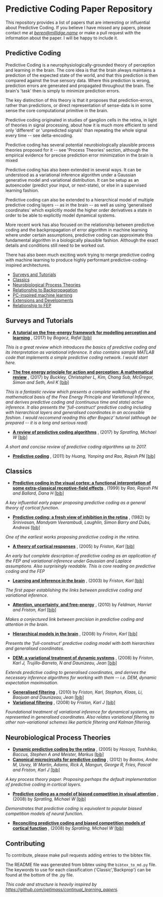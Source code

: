 # Predictive Coding Paper Repository 
This repository provides a list of papers that are interesting or influential about Predictive Coding. If you believe I have missed any papers, please contact me at *beren@millidge.name* or make a pull request with the information about the paper. I will be happy to include it. 

## Predictive Coding 
Predictive Coding is a neurophysiologically-grounded theory of perception and learning in the brain. The core idea is that the brain always maintains a prediction of the expected state of the world, and that this prediction is then compared against the true sensory data. Where this prediction is wrong, prediction errors are generated and propagated throughout the brain. The brain's 'task' then is simply to minimize prediction errors. 
 
The key distinction of this theory is that it proposes that prediction-errors, rather than predictions, or direct representation of sense-data is in some sense the core computational primitive in the brain. 
 
Predictive coding originated in studies of ganglion cells in the retina, in light of theories in signal processing, about how it is much more efficient to send only 'different' or 'unpredicted signals' than repeating the whole signal every time -- see delta-encoding. 
 
Predictive coding has several potential neurobiologically plausible process theories proposed for it -- see 'Process Theories' section, although the empirical evidence for precise prediction error minimization in the brain is mixed 
 
Predictive coding has also been extended in several ways. It can be understood as a variational inference algorithm under a Gaussian generative model and variational distribution. It can be setup as an autoencoder (predict your input, or next-state), or else in a supervised learning fashion. 
 
Predictive coding can also be extended to a hierarchical model of multiple predictive coding layers -- as in the brain -- as well as using 'generalised coordinates' which explicitly model the higher order derivatives a state in order to be able to explicitly model dynamical systems. 
 
More recent work has also focused on the relationship between predictive coding and the backpropagation of error algorithm in machine learning where under certain assumptions, predictive coding can approximate this fundamental algorithm in a biologically plausible fashion. Although the exact details and conditions still need to be worked out. 
 
There has also been much exciting work trying to merge predictive coding with machine learning to produce highly performant predictive-coding-inspired architectures. 
 
- [Surveys and Tutorials](https://github.com/BerenMillidge/Predictive_Coding_Papers/blob/master/README.md#surveys-and-tutorials)
- [Classics](https://github.com/BerenMillidge/Predictive_Coding_Papers/blob/master/README.md#classics)
- [Neurobiological Process Theories ](https://github.com/BerenMillidge/Predictive_Coding_Papers/blob/master/README.md#neurobiological-process-theories-)
- [Relationship to Backpropagation](https://github.com/BerenMillidge/Predictive_Coding_Papers/blob/master/README.md#relationship-to-backpropagation)
- [PC-inspired machine learning](https://github.com/BerenMillidge/Predictive_Coding_Papers/blob/master/README.md#pc-inspired-machine-learning)
- [Extensions and Developments](https://github.com/BerenMillidge/Predictive_Coding_Papers/blob/master/README.md#extensions-and-developments)
- [Relationship to FEP](https://github.com/BerenMillidge/Predictive_Coding_Papers/blob/master/README.md#relationship-to-fep)

## Surveys and Tutorials
- [**A tutorial on the free-energy framework for modelling perception and learning**](https://www.sciencedirect.com/science/article/pii/S0022249615000759) , (2017) by *Bogacz, Rafal* [[bib]](bibtex.bib#L2-L12) 
 
 *This is a great review which introduces the basics of predictive coding and its interpretation as variational inference. It also contains sample MATLAB code that implements a simple predictive coding network. I would start here.* 
- [**The free energy principle for action and perception: A mathematical review**](https://www.sciencedirect.com/science/article/pii/S0022249617300962) , (2017) by *Buckley, Christopher L, Kim, Chang Sub, McGregor, Simon and Seth, Anil K* [[bib]](bibtex.bib#L16-L26) 
 
 *This is a fantastic review which presents a complete walkthrough of the mathematical basis of the Free Energy Principle and Variational Inference, and derives predictive coding and (continuous time and state) active inference. It also presents the 'full-construct' predictive coding including with hierarchical layers and generalised coordinates in an accessible fashion. I would reccomend reading this after Bogacz' tutorial (although be prepared -- it is a long and serious read)* 
- [**A review of predictive coding algorithms**](https://www.sciencedirect.com/science/article/pii/S027826261530035X?casa_token=zzTchZsrFesAAAAA:5bJNguAnRfn4BOjlCtmGvjiQT0Mkk3CE1By9JsrGrDIT0qY-CUKLUwVROkHB9S_kUx6mtH-nc74) , (2017) by *Spratling, Michael W* [[bib]](bibtex.bib#L29-L39) 
 
 *A short and concise review of predictive coding algorithms up to 2017.* 
- [**Predictive coding**](https://onlinelibrary.wiley.com/doi/pdf/10.1002/wcs.142?casa_token=TJvdr2nDbr8AAAAA:0T3LOAIXt6I7YYpJIqOs204qnwU0FFQiVC976sVifVv0XB4wFlrLZ7WvALY9x_qdoIGciEZWd12hfNQ) , (2011) by *Huang, Yanping and Rao, Rajesh PN* [[bib]](bibtex.bib#L42-L53) 

## Classics
- [**Predictive coding in the visual cortex: a functional interpretation of some extra-classical receptive-field effects**](https://www.nature.com/articles/nn0199_79) , (1999) by *Rao, Rajesh PN and Ballard, Dana H* [[bib]](bibtex.bib#L56-L67) 
 
 *A key influential early paper proposing predictive coding as a general theory of cortical function.* 
- [**Predictive coding: a fresh view of inhibition in the retina**](https://royalsocietypublishing.org/doi/abs/10.1098/rspb.1982.0085?casa_token=gdNrGbAlmC8AAAAA%3Ac1xArFgNym4QLB0vI-dDd0ywIS0ozVZjzjnhogf4CVpFZi2zIW8cMU3OIZwvV8cFCoVqAaDOFo_IFDY) , (1982) by *Srinivasan, Mandyam Veerambudi, Laughlin, Simon Barry and Dubs, Andreas* [[bib]](bibtex.bib#L70-L81) 
 
 *One of the earliest works proposing predictive coding in the retina.* 
- [**A theory of cortical responses**](https://royalsocietypublishing.org/doi/abs/10.1098/rstb.2005.1622?casa_token=9zU-Epc4Iw4AAAAA%3AmYQq9buUvH2tb1xtL8VXFp0oHtJVGZ_4MSymueoSBUreJAhsqEOB3D-fXJnSqMnbTYP3VBo0BxwHWYE) , (2005) by *Friston, Karl* [[bib]](bibtex.bib#L145-L156) 
 
 *An early but complete description of predictive coding as an application of the FEP and variational inference under Gaussian and Laplace assumptions. Also surprisingly readable. This is core reading on predictive coding and the FEP* 
- [**Learning and inference in the brain**](https://www.sciencedirect.com/science/article/pii/S0893608003002454?casa_token=Z-HR_To6rxwAAAAA:88ducipot59VHoRHJu1Ej6Kz5oLn-RMooUV9rR1fnkH50D5aNvLNENIF2XBa_3tZ0izMX5U2ED8) , (2003) by *Friston, Karl* [[bib]](bibtex.bib#L158-L169) 
 
 *The first paper establishing the links between predictive coding and variational inference.* 
- [**Attention, uncertainty, and free-energy**](https://www.frontiersin.org/articles/10.3389/fnhum.2010.00215/full) , (2010) by *Feldman, Harriet and Friston, Karl* [[bib]](bibtex.bib#L172-L182) 
 
 *Makes a conjectured link between precision in predictive coding and attention in the brain.* 
- [**Hierarchical models in the brain**](https://journals.plos.org/ploscompbiol/article?id=10.1371/journal.pcbi.1000211) , (2008) by *Friston, Karl* [[bib]](bibtex.bib#L184-L195) 
 
 *Presents the 'full-construct' predictive coding model with both hierarchies and generalised coordinates.* 
- [**DEM: a variational treatment of dynamic systems**](https://www.sciencedirect.com/science/article/pii/S1053811908001894?casa_token=RBtljR9mpKMAAAAA:EAAQB59MLINQl8q4it_Pxnz6EbRaqvO0mMey40hdf29Qy0kKkH69qWN24jnmhcOXamuXWBqFAG4) , (2008) by *Friston, Karl J, Trujillo-Barreto, N and Daunizeau, Jean* [[bib]](bibtex.bib#L197-L208) 
 
 *Extends predictive coding to generalised coordinates, and derives the necessary inference algorithms for working with them -- i.e. DEM, dynamic expectation maximisation.* 
- [**Generalised filtering**](https://www.hindawi.com/journals/mpe/2010/621670/) , (2010) by *Friston, Karl, Stephan, Klaas, Li, Baojuan and Daunizeau, Jean* [[bib]](bibtex.bib#L210-L219) 
- [**Variational filtering**](https://www.sciencedirect.com/science/article/pii/S1053811908002462?casa_token=bzK7h_aIzY0AAAAA:rg1CzE6vNo-cktIHO_9EAoqmR5Zpy89klEn-Wy3NAzMoR8NcWgaF5_zEzyhrRB76N5RPyCZTIlY) , (2008) by *Friston, Karl J* [[bib]](bibtex.bib#L222-L233) 
 
 *Foundational treatment of variational inference for dynamical systems, as represented in generalised coordinates. Also relates variational filtering to other non-variational schemes like particle filtering and Kalman filtering.* 

## Neurobiological Process Theories 
- [**Dynamic predictive coding by the retina**](https://www.nature.com/articles/nature03689) , (2005) by *Hosoya, Toshihiko, Baccus, Stephen A and Meister, Markus* [[bib]](bibtex.bib#L84-L95) 
- [**Canonical microcircuits for predictive coding**](https://www.sciencedirect.com/science/article/pii/S0896627312009592) , (2012) by *Bastos, Andre M, Usrey, W Martin, Adams, Rick A, Mangun, George R, Fries, Pascal and Friston, Karl J* [[bib]](bibtex.bib#L96-L107) 
 
 *A key process theory paper. Proposing perhaps the default implementation of predictive coding in cortical layers.* 
- [**Predictive coding as a model of biased competition in visual attention**](https://www.sciencedirect.com/science/article/pii/S0042698908001466) , (2008) by *Spratling, Michael W* [[bib]](bibtex.bib#L109-L120) 
 
 *Demonstrates that predictive coding is equivalent to popular biased competition models of neural function.* 
- [**Reconciling predictive coding and biased competition models of cortical function**](https://www.frontiersin.org/articles/10.3389/neuro.10.004.2008/full) , (2008) by *Spratling, Michael W* [[bib]](bibtex.bib#L134-L144) 

 
## Contributing 
 
To contribute, please make pull requests adding entries to the bibtex file.  
 
 The README file was generated from bibtex using the `bibtex_to_md.py` file. 
 The keywords to use for each classification ('Classic','Backprop') can be found at the bottom of the .py file. 

 
*This code and structure is heavily inspired by https://github.com/optimass/continual_learning_papers.*